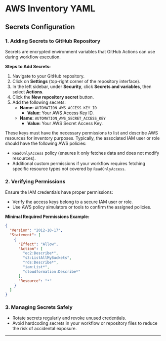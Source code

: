 # AWS Inventory YAML

## Secrets Configuration

### 1. Adding Secrets to GitHub Repository
Secrets are encrypted environment variables that GitHub Actions can use during workflow execution.

**Steps to Add Secrets:**
1. Navigate to your GitHub repository.
2. Click on **Settings** (top-right corner of the repository interface).
3. In the left sidebar, under **Security**, click **Secrets and variables**, then select **Actions**.
4. Click the **New repository secret** button.
5. Add the following secrets:
   - **Name:** `AUTOMATION_AWS_ACCESS_KEY_ID`
     - **Value:** Your AWS Access Key ID.
   - **Name:** `AUTOMATION_AWS_SECRET_ACCESS_KEY`
     - **Value:** Your AWS Secret Access Key.

These keys must have the necessary permissions to list and describe AWS resources for inventory purposes. Typically, the associated IAM user or role should have the following AWS policies:
- `ReadOnlyAccess` policy (ensures it only fetches data and does not modify resources).
- Additional custom permissions if your workflow requires fetching specific resource types not covered by `ReadOnlyAccess`.

### 2. Verifying Permissions
Ensure the IAM credentials have proper permissions:
- Verify the access keys belong to a secure IAM user or role.
- Use AWS policy simulators or tools to confirm the assigned policies.

**Minimal Required Permissions Example:**
```json
{
  "Version": "2012-10-17",
  "Statement": [
    {
      "Effect": "Allow",
      "Action": [
        "ec2:Describe*",
        "s3:ListAllMyBuckets",
        "rds:Describe*",
        "iam:List*",
        "cloudformation:Describe*"
      ],
      "Resource": "*"
    }
  ]
}
```

### 3. Managing Secrets Safely
- Rotate secrets regularly and revoke unused credentials.
- Avoid hardcoding secrets in your workflow or repository files to reduce the risk of accidental exposure.

---

